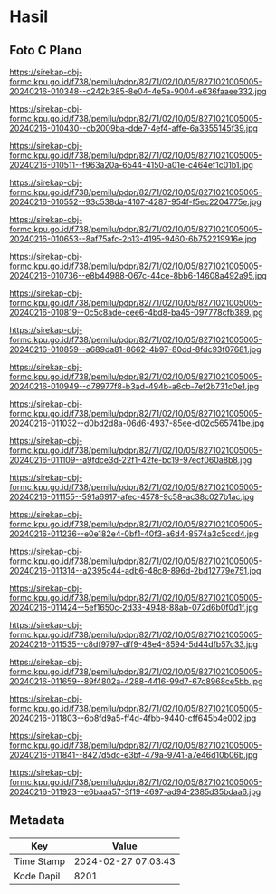 # Hasil

## Foto C Plano

https://sirekap-obj-formc.kpu.go.id/f738/pemilu/pdpr/82/71/02/10/05/8271021005005-20240216-010348--c242b385-8e04-4e5a-9004-e636faaee332.jpg

https://sirekap-obj-formc.kpu.go.id/f738/pemilu/pdpr/82/71/02/10/05/8271021005005-20240216-010430--cb2009ba-dde7-4ef4-affe-6a3355145f39.jpg

https://sirekap-obj-formc.kpu.go.id/f738/pemilu/pdpr/82/71/02/10/05/8271021005005-20240216-010511--f963a20a-6544-4150-a01e-c464ef1c01b1.jpg

https://sirekap-obj-formc.kpu.go.id/f738/pemilu/pdpr/82/71/02/10/05/8271021005005-20240216-010552--93c538da-4107-4287-954f-f5ec2204775e.jpg

https://sirekap-obj-formc.kpu.go.id/f738/pemilu/pdpr/82/71/02/10/05/8271021005005-20240216-010653--8af75afc-2b13-4195-9460-6b752219916e.jpg

https://sirekap-obj-formc.kpu.go.id/f738/pemilu/pdpr/82/71/02/10/05/8271021005005-20240216-010736--e8b44988-067c-44ce-8bb6-14608a492a95.jpg

https://sirekap-obj-formc.kpu.go.id/f738/pemilu/pdpr/82/71/02/10/05/8271021005005-20240216-010819--0c5c8ade-cee6-4bd8-ba45-097778cfb389.jpg

https://sirekap-obj-formc.kpu.go.id/f738/pemilu/pdpr/82/71/02/10/05/8271021005005-20240216-010859--a689da81-8662-4b97-80dd-8fdc93f07681.jpg

https://sirekap-obj-formc.kpu.go.id/f738/pemilu/pdpr/82/71/02/10/05/8271021005005-20240216-010949--d78977f8-b3ad-494b-a6cb-7ef2b731c0e1.jpg

https://sirekap-obj-formc.kpu.go.id/f738/pemilu/pdpr/82/71/02/10/05/8271021005005-20240216-011032--d0bd2d8a-06d6-4937-85ee-d02c565741be.jpg

https://sirekap-obj-formc.kpu.go.id/f738/pemilu/pdpr/82/71/02/10/05/8271021005005-20240216-011109--a9fdce3d-22f1-42fe-bc19-97ecf060a8b8.jpg

https://sirekap-obj-formc.kpu.go.id/f738/pemilu/pdpr/82/71/02/10/05/8271021005005-20240216-011155--591a6917-afec-4578-9c58-ac38c027b1ac.jpg

https://sirekap-obj-formc.kpu.go.id/f738/pemilu/pdpr/82/71/02/10/05/8271021005005-20240216-011236--e0e182e4-0bf1-40f3-a6d4-8574a3c5ccd4.jpg

https://sirekap-obj-formc.kpu.go.id/f738/pemilu/pdpr/82/71/02/10/05/8271021005005-20240216-011314--a2395c44-adb6-48c8-896d-2bd12779e751.jpg

https://sirekap-obj-formc.kpu.go.id/f738/pemilu/pdpr/82/71/02/10/05/8271021005005-20240216-011424--5ef1650c-2d33-4948-88ab-072d6b0f0d1f.jpg

https://sirekap-obj-formc.kpu.go.id/f738/pemilu/pdpr/82/71/02/10/05/8271021005005-20240216-011535--c8df9797-dff9-48e4-8594-5d44dfb57c33.jpg

https://sirekap-obj-formc.kpu.go.id/f738/pemilu/pdpr/82/71/02/10/05/8271021005005-20240216-011659--89f4802a-4288-4416-99d7-67c8968ce5bb.jpg

https://sirekap-obj-formc.kpu.go.id/f738/pemilu/pdpr/82/71/02/10/05/8271021005005-20240216-011803--6b8fd9a5-ff4d-4fbb-9440-cff645b4e002.jpg

https://sirekap-obj-formc.kpu.go.id/f738/pemilu/pdpr/82/71/02/10/05/8271021005005-20240216-011841--8427d5dc-e3bf-479a-9741-a7e46d10b06b.jpg

https://sirekap-obj-formc.kpu.go.id/f738/pemilu/pdpr/82/71/02/10/05/8271021005005-20240216-011923--e6baaa57-3f19-4697-ad94-2385d35bdaa6.jpg


## Metadata

| Key        | Value               |
| ---------- | ------------------- |
| Time Stamp | 2024-02-27 07:03:43 |
| Kode Dapil | 8201                |



